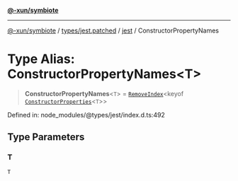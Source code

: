 [**@-xun/symbiote**](../../../../../README.md)

***

[@-xun/symbiote](../../../../../README.md) / [types/jest.patched](../../../README.md) / [jest](../README.md) / ConstructorPropertyNames

# Type Alias: ConstructorPropertyNames\<T\>

> **ConstructorPropertyNames**\<`T`\> = [`RemoveIndex`](RemoveIndex.md)\<keyof [`ConstructorProperties`](ConstructorProperties.md)\<`T`\>\>

Defined in: node\_modules/@types/jest/index.d.ts:492

## Type Parameters

### T

`T`
